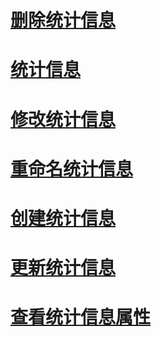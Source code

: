 # [删除统计信息](delete-statistics.md)
# [统计信息](statistics.md)
# [修改统计信息](modify-statistics.md)
# [重命名统计信息](rename-statistics.md)
# [创建统计信息](create-statistics.md)
# [更新统计信息](update-statistics.md)
# [查看统计信息属性](view-statistics-properties.md)
